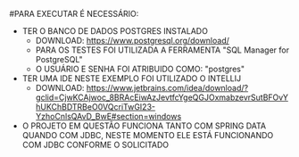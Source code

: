 #PARA EXECUTAR É NECESSÁRIO:

 - TER O BANCO DE DADOS POSTGRES INSTALADO
   - DOWNLOAD: https://www.postgresql.org/download/
   - PARA OS TESTES FOI UTILIZADA A FERRAMENTA "SQL Manager for PostgreSQL"
   - O USUÁRIO E SENHA FOI ATRIBUIDO COMO: "postgres"
 - TER UMA IDE NESTE EXEMPLO FOI UTILIZADO O INTELLIJ
   - DOWNLOAD: https://www.jetbrains.com/idea/download/?gclid=CjwKCAjwoc_8BRAcEiwAzJevtfcYgeQGJOxmabzevrSutBFOvYhUKChBDTRBeO0VQcriTwGI23-YzhoCnlsQAvD_BwE#section=windows
 - O PROJETO EM QUESTÃO FUNCIONA TANTO COM SPRING DATA QUANDO COM JDBC, NESTE MOMENTO ELE
   ESTÁ FUNCIONANDO COM JDBC CONFORME O SOLICITADO